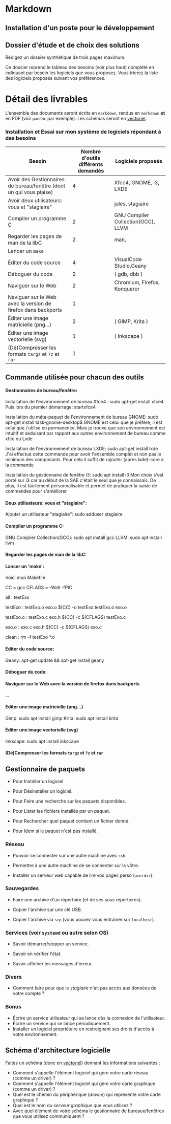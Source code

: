 # Markdown

Installation d'un poste pour le développement
---------------------------------------------

## Dossier d'étude et de choix des solutions

Rédigez un dossier synthétique de trois pages maximum. 

Ce dossier reprend le tableau des besoins (voir plus haut) complété en indiquant par besoin les logiciels que vous proposez. 
Vous trierez la liste des logiciels proposés suivant vos préférences.

# Détail des livrables

L'ensemble des documents seront écrits en `markdown`, rendus en `markdown` **et** en PDF (voir `pandoc` par exemple). Les schémas seront en [vectoriel](https://fr.wikipedia.org/wiki/Image_vectorielle).




### Installation et Essai sur mon système de logiciels répondant à des besoins

| Besoin                                                                             | Nombre d'outils différents demandés | 	     Logiciels proposés 	|
| ---------------------------------------------------------------------------------- |-------------------------------------|------------------------------------|
| Avoir des Gestionnaires de bureau/fenêtre (dont un qui vous plaise)                | 4                                   | Xfce4, GNOME, i3, LXDE             |
| Avoir deux utilisateurs: vous et "stagiaire"                                       |                                     | jules, stagiaire                   |
| Compiler un programme C                                                            | 2                                   | GNU Compiler Collection(GCC), LLVM |
| Regarder les pages de man de la libC                                               | 2                                   |    man,                 		|
| Lancer un `make`                                                                   |                                     |                   		        |
| Éditer du code source                                                              | 4                                   |VisualCode Studio,Geany                 |
| Déboguer du code                                                                   | 2                                   |            ( gdb, dbb  )             |
| Naviguer sur le Web                                                                | 2                                   |  Chromium, Firefox, Konqueror      |
| Naviguer sur le Web avec la version de firefox dans backports                      | 1                                   |                    		|
| Éditer une image matricielle (png...)                                              | 2                                   |           ( GIMP, Krita )           	|
| Éditer une image vectorielle (svg)                                                 | 1                                   |            (  Inkscape  )   		|
| (Dé)Compresser les formats `targz` et `7z` et `rar`                                | 1                                   |                    		|


## Commande utilisée pour chacun des outils

#### Gestionnaires de bureau/fenêtre:

Installation de l'environnement de bureau Xfce4 : sudo apt-get install xfce4
Puis lors du premier démarrage: startxfce4

Installation du méta-paquet de l'environnement de bureau GNOME: sudo apt-get install task-gnome-desktop$
GNOME est celui que je préfère, il est celui que j'utilise en permanence. Mais je trouve que son environnement est intuitif et séduisant par rapport aux autres environnement de bureau comme xfce ou Lxde

Installation de l'environnement de bureau LXDE: sudo apt-get install lxde
J'ai effectué cette commande pour avoir l'ensemble complet et non pas le minimum des composants. Pour cela il suffit de rajouter (après lxde)-core à la commande

Installation du gestionnaire de fenêtre i3: sudo apt install i3
Mon choix s'est porté sur i3 car au début de la SAE c'était le seul que je connaissais. De plus, il est facilement personnalisable et permet de pratiquer la saisie de commandes pour s'améliorer

#### Deux utilisateurs: vous et "stagiaire":

Ajouter un utilisateur "stagiaire": sudo adduser stagiaire

#### Compiler un programme C:

GNU Compiler Collection(GCC): 
sudo apt install gcc
LLVM: 
sudo apt install llvm

#### Regarder les pages de man de la libC:


#### Lancer un 'make':

Voici mon Makefile

CC = gcc
CFLAGS = -Wall -fPIC

all : testExo

testExo : testExo.o exo.o
	$(CC) -o testExo testExo.o exo.o
	
testExo.o : testExo.c exo.h
	$(CC) -c $(CFLAGS) testExo.c
	
exo.o : exo.c exo.h
	$(CC) -c $(CFLAGS) exo.c
	
clean :
	rm -f testExo *.o

#### Éditer du code source:

Geany: apt-get update && apt-get install geany


#### Déboguer du code:


#### Naviguer sur le Web avec la version de firefox dans backports
...
#### Éditer une image matricielle (png...)

Gimp: sudo apt install gimp
Krita: sudo apt install krita
#### Éditer une image vectorielle (svg)

Inkscape: sudo apt install inkscape 

#### (Dé)Compresser les formats `targz` et `7z` et `rar`





## Gestionnaire de paquets

* Pour Installer un logiciel


* Pour Désinstaller un logiciel.


* Pour Faire une recherche sur les paquets disponibles.


* Pour Lister les fichiers installés par un paquet.


* Pour Rechercher quel paquet contient un fichier donné.


* Pour Idem si le paquet n'est pas installé.


### Réseau

* Pouvoir se connecter sur une autre machine avec `ssh`.


* Permettre à une autre machine de se connecter sur la vôtre.


* Installer un serveur web capable de lire vos pages perso (`userdir`).

### Sauvegardes

* Faire une archive d'un répertoire (et de ses sous répertoires).


* Copier l'archive sur une clé USB.


* Copier l'archive via `scp` (vous pouvez vous entraîner sur `localhost`).



### Services (voir `systemd` ou autre selon OS)

* Savoir démarrer/stopper un service.


* Savoir en vérifier l'état.


* Savoir afficher les messages d'erreur.


### Divers

* Comment faire pour que le *stagiaire* n'ait pas accès aux données de votre compte ?


### Bonus

* Écrire un service utilisateur qui se lance dès la connexion de l'utilisateur.
* Écrire un service qui se lance périodiquement.
* Installer un logiciel propriétaire en restreignant ses droits d'accès à votre environnement.

## Schéma d'architecture logicielle

Faites un schéma (donc en [vectoriel](https://fr.wikipedia.org/wiki/Image_vectorielle)) donnant les informations suivantes :
  
* Comment s'appelle l'élément logiciel qui gère votre carte réseau (comme un driver) ?
* Comment s'appelle l'élément logiciel qui gère votre carte graphique (comme un driver) ?
* Quel est le chemin du périphérique (*device*) qui représente votre carte graphique ?
* Quel est le nom du *serveur graphique* que vous utilisez ?
* Avec quel élément de votre schéma le gestionnaire de bureaux/fenêtres que vous utilisez communiquent ?


